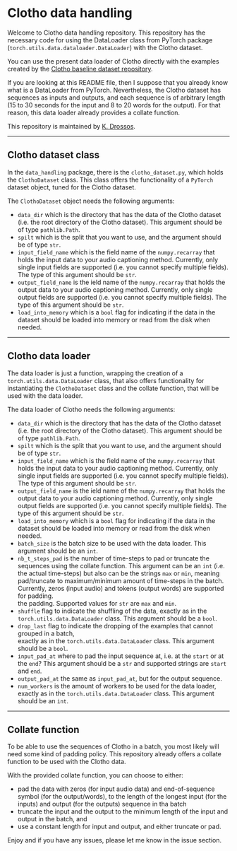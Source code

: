 # Clotho data handling

Welcome to Clotho data handling repository. This repository has the necessary code for
using the DataLoader class from PyTorch package (`torch.utils.data.dataloader.DataLoader`)
with the Clotho dataset. 

You can use the present data loader of Clotho directly with the examples created by the
[Clotho baseline dataset repository](https://github.com/dr-costas/clotho-baseline-dataset). 

If you are looking at this README file, then I suppose that you already know what is a
DataLoader from PyTorch. Nevertheless, the Clotho dataset has sequences as inputs and outputs,
and each sequence is of arbitrary length (15 to 30 seconds for the input and 8 to 20 words 
for the output). For that reason, this data loader already provides a collate function. 

This repository is maintained by [K. Drossos](https://github.com/dr-costas).


----


## Clotho dataset class

In the `data_handling` package, there is the `clotho_dataset.py`, which holds the `ClothoDataset` 
class. This class offers the functionality of a `PyTorch` dataset object, tuned for the Clotho 
dataset. 

The `ClothoDataset` object needs the following arguments: 

 - `data_dir` which is the directory that has the data of the Clotho dataset (i.e. the root
   directory of the Clotho dataset). This argument should be of type `pathlib.Path`. 
 - `spilt` which is the split that you want to use, and the argument should be of type `str`.
 - `input_field_name` which is the field name of the `numpy.recarray` that holds the input data
   to your audio captioning method. Currently, only single input fields are supported (i.e. you
   cannot specify multiple fields). The type of this argument should be `str`. 
 - `output_field_name` is the ield name of the `numpy.recarray` that holds the output data
   to your audio captioning method. Currently, only single output fields are supported (i.e. you
   cannot specify multiple fields). The type of this argument should be `str`.
 - `load_into_memory` which is a `bool` flag for indicating if the data in the dataset should be
   loaded into memory or read from the disk when needed.
    
    
----
    
## Clotho data loader

The data loader is just a function, wrapping the creation of a `torch.utils.data.DataLoader` class, 
that also offers functionality for instantiating the `ClothoDataset` class and the collate function, 
that will be used with the data loader. 

The data loader of Clotho needs the following arguments: 

 - `data_dir` which is the directory that has the data of the Clotho dataset (i.e. the root
    directory of the Clotho dataset). This argument should be of type `pathlib.Path`. 
 - `spilt` which is the split that you want to use, and the argument should be of type `str`.
 - `input_field_name` which is the field name of the `numpy.recarray` that holds the input data
    to your audio captioning method. Currently, only single input fields are supported (i.e. you
    cannot specify multiple fields). The type of this argument should be `str`. 
 - `output_field_name` is the ield name of the `numpy.recarray` that holds the output data
    to your audio captioning method. Currently, only single output fields are supported (i.e. you
    cannot specify multiple fields). The type of this argument should be `str`.
 - `load_into_memory` which is a `bool` flag for indicating if the data in the dataset should be
    loaded into memory or read from the disk when needed.  
 - `batch_size` is the batch size to be used with the data loader. This argument should be an `int`. 
 - `nb_t_steps_pad` is the number of time-steps to pad or truncate the sequences using the collate
   function. This argument can be an `int` (i.e. the actual time-steps) but also can be the strings
   `max` or `min`, meaning pad/truncate to maximum/minimum amount of time-steps in the batch. 
   Currently, zeros (input audio) and <EOF> tokens (output words) are supported for padding.  
   the padding. Supported values for `str` are `max` and `min`.
 - `shuffle` flag to indicate the shuffling of the data, exactly as in the `torch.utils.data.DataLoader`
   class. This argument should be a `bool`.
 - `drop_last` flag to indicate the dropping of the examples that cannot grouped in a batch,  
   exactly as in the `torch.utils.data.DataLoader` class. This argument should be a `bool`.
 - `input_pad_at` where to pad the input sequence at, i.e. at the `start` or at the `end`? This
   argument should be a `str` and supported strings are `start` and `end`.
 - `output_pad_at` the same as `input_pad_at`, but for the output sequence. 
 - `num_workers` is the amount of workers to be used for the data loader, exactly as in 
   the `torch.utils.data.DataLoader` class. This argument should be an `int`. 


----


## Collate function

To be able to use the sequences of Clotho in a batch, you most likely will need some kind of padding
policy. This repository already offers a collate function to be used with the Clotho data. 

With the provided collate function, you can choose to either: 

* pad the data with zeros (for input audio data) and end-of-sequence symbol (for the output/words), 
to the length of the longest input (for the inputs) and output (for the outputs) sequence in
tha batch
* truncate the input and the output to the minimum length of the input and output in the batch, and
* use a constant length for input and output, and either truncate or pad. 

Enjoy and if you have any issues, please let me know in the issue section. 
